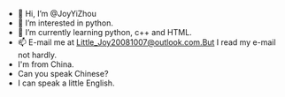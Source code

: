 - 👋 Hi, I’m @JoyYiZhou
- 👀 I’m interested in python.
- 🌱 I’m currently learning python, c++ and HTML.
- 📫 E-mail me at Little_Joy20081007@outlook.com.But I read my e-mail not hardly.
- I'm from China.
- Can you speak Chinese?
- I can speak a little English.

<!---
JoyYiZhou/JoyYiZhou is a ✨ special ✨ repository because its `Read_me.md` (this file) appears on your GitHub profile.
You can click the Preview link to take a look at your changes.
--->
